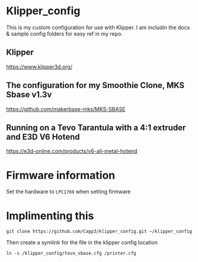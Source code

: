 # Klipper_config

This is my custom configuration for use with Klipper. I am includin the docs & sample config folders for easy ref in my repo.

## Klipper
https://www.klipper3d.org/
 
## The configuration for my Smoothie Clone, MKS Sbase v1.3v
https://github.com/makerbase-mks/MKS-SBASE

## Running on a Tevo Tarantula with a 4:1 extruder and E3D V6 Hotend
https://e3d-online.com/products/v6-all-metal-hotend

# Firmware information

Set the hardware to `LPC1769` when setting firmware 

# Implimenting this

`git clone https://github.com/Capp3/klipper_config.git ~/klipper_config`

Then create a symlink for the file in the klipper config location

`ln -s /klipper_config/tevo_sbase.cfg /printer.cfg`